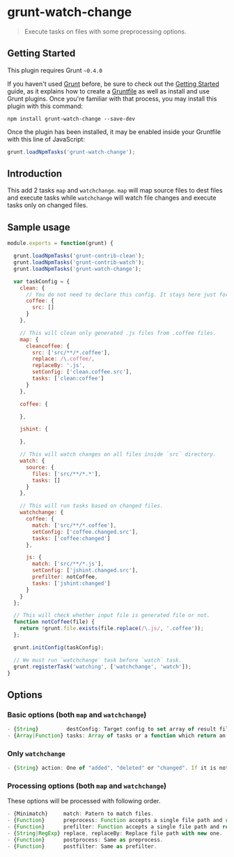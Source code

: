 # grunt-watch-change

> Execute tasks on files with some preprocessing options.


## Getting Started
This plugin requires Grunt `~0.4.0`

If you haven't used [Grunt](http://gruntjs.com/) before, be sure to check out the [Getting Started](http://gruntjs.com/getting-started) guide, as it explains how to create a [Gruntfile](http://gruntjs.com/sample-gruntfile) as well as install and use Grunt plugins. Once you're familiar with that process, you may install this plugin with this command:

```shell
npm install grunt-watch-change --save-dev
```

Once the plugin has been installed, it may be enabled inside your Gruntfile with this line of JavaScript:

```js
grunt.loadNpmTasks('grunt-watch-change');
```


## Introduction

This add 2 tasks `map` and `watchchange`. `map` will map source files to dest files and execute tasks while `watchchange` will watch file changes and execute tasks only on changed files.


## Sample usage

```js
module.exports = function(grunt) {

  grunt.loadNpmTasks('grunt-contrib-clean');
  grunt.loadNpmTasks('grunt-contrib-watch');
  grunt.loadNpmTasks('grunt-watch-change');

  var taskConfig = {
    clean: {
      // You do not need to declare this config. It stays here just for clarification.
      coffee: {
        src: []
      }
    },

    // This will clean only generated .js files from .coffee files.
    map: {
      cleancoffee: {
        src: ['src/**/*.coffee'],
        replace: /\.coffee/,
        replaceBy: '.js',
        setConfig: ['clean.coffee.src'],
        tasks: ['clean:coffee']
      }
    },

    coffee: {

    },

    jshint: {

    },

    // This will watch changes on all files inside `src` directory.
    watch: {
      source: {
        files: ['src/**/*.*'],
        tasks: []
      }
    },

    // This will run tasks based on changed files.
    watchchange: {
      coffee: {
        match: ['src/**/*.coffee'],
        setConfig: ['coffee.changed.src'],
        tasks: ['coffee:changed']
      },

      js: {
        match: ['src/**/*.js'],
        setConfig: ['jshint.changed.src'],
        prefilter: notCoffee,
        tasks: ['jshint:changed']
      }
    }
  };

  // This will check whether input file is generated file or not.
  function notCoffee(file) {
    return !grunt.file.exists(file.replace(/\.js/, '.coffee'));
  };

  grunt.initConfig(taskConfig);

  // We must run `watchchange` task before `watch` task.
  grunt.registerTask('watching', ['watchchange', 'watch']);
}
```


## Options

### Basic options (both `map` and `watchchange`)
```js
- {String}         destConfig: Target config to set array of result files when done.
- {Array|Function} tasks: Array of tasks or a function which return an array of tasks. Tasks will be executed only if there are at least one file in result.
```

### Only `watchchange`
```js
- {String} action: One of "added", "deleted" or "changed". If it is not set, all files will be accepted.
```

### Processing options (both `map` and `watchchange`)

These options will be processed with following order.

```js
- {Minimatch}     match: Patern to match files.
- {Function}      preprocess: Function accepts a single file path and return new one.
- {Function}      prefilter: Function accepts a single file path and return true or false.
- {String|RegExp} replace, replaceBy: Replace file path with new one.
- {Function}      postprocess: Same as preprocess.
- {Function}      postfilter: Same as prefilter.
```
